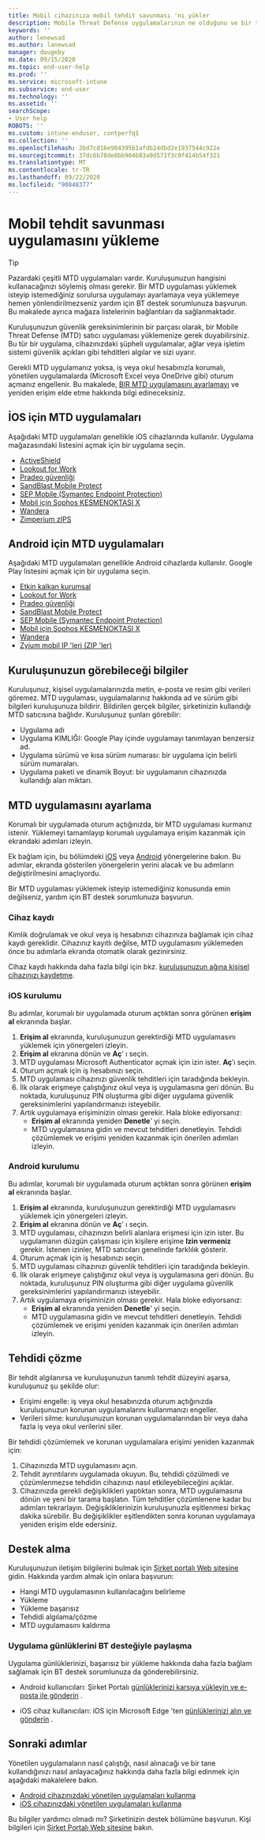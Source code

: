 ```yaml
---
title: Mobil cihazınıza mobil tehdit savunması 'nı yükler
description: Mobile Threat Defense uygulamalarının ne olduğunu ve bir tanesi ayarlamayı öğrenin.
keywords: ''
author: lenewsad
ms.author: lanewsad
manager: dougeby
ms.date: 09/15/2020
ms.topic: end-user-help
ms.prod: ''
ms.service: microsoft-intune
ms.subservice: end-user
ms.technology: ''
ms.assetid: ''
searchScope:
- User help
ROBOTS: ''
ms.custom: intune-enduser, contperfq1
ms.collection: ''
ms.openlocfilehash: 2bd7cd16e904395b1afdb24dbd2e1937544c922e
ms.sourcegitcommit: 37dc6b78de8bb904b83a9d571f3c9f414b54f321
ms.translationtype: MT
ms.contentlocale: tr-TR
ms.lasthandoff: 09/22/2020
ms.locfileid: "90848377"
---
```

# <a name="install-mobile-threat-defense-app"></a>Mobil tehdit savunması uygulamasını yükleme  

> [!TIP]
> Pazardaki çeşitli MTD uygulamaları vardır. Kuruluşunuzun hangisini kullanacağınızı söylemiş olması gerekir. Bir MTD uygulaması yüklemek isteyip istemediğiniz sorulursa uygulamayı ayarlamaya veya yüklemeye hemen yönlendirilmezseniz yardım için BT destek sorumlunuza başvurun. Bu makalede ayrıca mağaza listelerinin bağlantıları da sağlanmaktadır.   

Kuruluşunuzun güvenlik gereksinimlerinin bir parçası olarak, bir Mobile Threat Defense (MTD) satıcı uygulaması yüklemenize gerek duyabilirsiniz. Bu tür bir uygulama, cihazınızdaki şüpheli uygulamalar, ağlar veya işletim sistemi güvenlik açıkları gibi tehditleri algılar ve sizi uyarır.  

Gerekli MTD uygulamanız yoksa, iş veya okul hesabınızla korumalı, yönetilen uygulamalarda (Microsoft Excel veya OneDrive gibi) oturum açmanız engellenir. Bu makalede, [BIR MTD uygulamasını ayarlamayı](set-up-mobile-threat-defense.md#set-up-mtd-app) ve yeniden erişim elde etme hakkında bilgi edineceksiniz.    

## <a name="mtd-apps-for-ios"></a>İOS için MTD uygulamaları
Aşağıdaki MTD uygulamaları genellikle iOS cihazlarında kullanılır. Uygulama mağazasındaki listesini açmak için bir uygulama seçin.   

* [ActiveShield](https://go.microsoft.com/fwlink/?linkid=2143345)
* [Lookout for Work](https://go.microsoft.com/fwlink/?linkid=2139367)
* [Pradeo güvenliği](https://go.microsoft.com/fwlink/?linkid=2143272)
* [SandBlast Mobile Protect](https://go.microsoft.com/fwlink/?linkid=2139231)
* [SEP Mobile (Symantec Endpoint Protection)](https://go.microsoft.com/fwlink/?linkid=2139141)
* [Mobil için Sophos KESMENOKTASI X](https://go.microsoft.com/fwlink/?linkid=2143414)
* [Wandera](https://go.microsoft.com/fwlink/?linkid=2143505)
* [Zimperium zIPS](https://go.microsoft.com/fwlink/?linkid=2139232)


## <a name="mtd-apps-for-android"></a>Android için MTD uygulamaları 
Aşağıdaki MTD uygulamaları genellikle Android cihazlarda kullanılır. Google Play listesini açmak için bir uygulama seçin.  

* [Etkin kalkan kurumsal](https://go.microsoft.com/fwlink/?linkid=2143507) 
* [Lookout for Work](https://go.microsoft.com/fwlink/?linkid=2139453)
* [Pradeo güvenliği](https://go.microsoft.com/fwlink/?linkid=2143413)
* [SandBlast Mobile Protect](https://go.microsoft.com/fwlink/?linkid=2139455)
* [SEP Mobile (Symantec Endpoint Protection)](https://go.microsoft.com/fwlink/?linkid=2139454)
* [Mobil için Sophos KESMENOKTASI X](https://go.microsoft.com/fwlink/?linkid=2143273)
* [Wandera](https://go.microsoft.com/fwlink/?linkid=2143506)
* [Zyium mobil IP 'leri (ZIP 'ler)](https://go.microsoft.com/fwlink/?linkid=2139142)  


## <a name="information-your-organization-can-see"></a>Kuruluşunuzun görebileceği bilgiler   

Kuruluşunuz, kişisel uygulamalarınızda metin, e-posta ve resim gibi verileri göremez. MTD uygulaması, uygulamalarınız hakkında ad ve sürüm gibi bilgileri kuruluşunuza bildirir. Bildirilen gerçek bilgiler, şirketinizin kullandığı MTD satıcısına bağlıdır. Kuruluşunuz şunları görebilir:   

* Uygulama adı  
* Uygulama KIMLIĞI: Google Play içinde uygulamayı tanımlayan benzersiz ad.  
* Uygulama sürümü ve kısa sürüm numarası: bir uygulama için belirli sürüm numaraları.  
* Uygulama paketi ve dinamik Boyut: bir uygulamanın cihazınızda kullandığı alan miktarı. 


## <a name="set-up-mtd-app"></a>MTD uygulamasını ayarlama 
Korumalı bir uygulamada oturum açtığınızda, bir MTD uygulaması kurmanız istenir. Yüklemeyi tamamlayıp korumalı uygulamaya erişim kazanmak için ekrandaki adımları izleyin. 

Ek bağlam için, bu bölümdeki [iOS](set-up-mobile-threat-defense.md#ios-setup) veya [Android](set-up-mobile-threat-defense.md#android-setup) yönergelerine bakın. Bu adımlar, ekranda gösterilen yönergelerin yerini alacak ve bu adımların değiştirilmesini amaçlıyordu. 

Bir MTD uygulaması yüklemek isteyip istemediğiniz konusunda emin değilseniz, yardım için BT destek sorumlunuza başvurun.  

### <a name="device-registration"></a>Cihaz kaydı  
Kimlik doğrulamak ve okul veya iş hesabınızı cihazınıza bağlamak için cihaz kaydı gereklidir. Cihazınız kayıtlı değilse, MTD uygulamasını yüklemeden önce bu adımlarla ekranda otomatik olarak gezinirsiniz.   

Cihaz kaydı hakkında daha fazla bilgi için bkz. [kuruluşunuzun ağına kişisel cihazınızı kaydetme](/azure/active-directory/user-help/user-help-register-device-on-network).  

### <a name="ios-setup"></a>iOS kurulumu  
Bu adımlar, korumalı bir uygulamada oturum açtıktan sonra görünen **erişim al** ekranında başlar.  

1. **Erişim al** ekranında, kuruluşunuzun gerektirdiği MTD uygulamasını yüklemek için yönergeleri izleyin.   
2. **Erişim al** ekranına dönün ve **Aç**' ı seçin.  
3. MTD uygulaması Microsoft Authenticator açmak için izin ister. **Aç**’ı seçin. 
4. Oturum açmak için iş hesabınızı seçin. 
5. MTD uygulaması cihazınızı güvenlik tehditleri için taradığında bekleyin. 
6. İlk olarak erişmeye çalıştığınız okul veya iş uygulamasına geri dönün. Bu noktada, kuruluşunuz PIN oluşturma gibi diğer uygulama güvenlik gereksinimlerini yapılandırmanızı isteyebilir.   
7. Artık uygulamaya erişiminizin olması gerekir. Hala bloke ediyorsanız:  
    * **Erişim al** ekranında yeniden **Denetle**' yi seçin.  
    * MTD uygulamasına gidin ve mevcut tehditleri denetleyin. Tehdidi çözümlemek ve erişimi yeniden kazanmak için önerilen adımları izleyin.    

### <a name="android-setup"></a>Android kurulumu 
Bu adımlar, korumalı bir uygulamada oturum açtıktan sonra görünen **erişim al** ekranında başlar.  

1. **Erişim al** ekranında, kuruluşunuzun gerektirdiği MTD uygulamasını yüklemek için yönergeleri izleyin.  
2. **Erişim al** ekranına dönün ve **Aç**' ı seçin.  
3. MTD uygulaması, cihazınızın belirli alanlara erişmesi için izin ister. Bu uygulamanın düzgün çalışması için kişilere erişime **Izin vermeniz** gerekir. İstenen izinler, MTD satıcıları genelinde farklılık gösterir.  
4. Oturum açmak için iş hesabınızı seçin.  
5. MTD uygulaması cihazınızı güvenlik tehditleri için taradığında bekleyin.  
6. İlk olarak erişmeye çalıştığınız okul veya iş uygulamasına geri dönün. Bu noktada, kuruluşunuz PIN oluşturma gibi diğer uygulama güvenlik gereksinimlerini yapılandırmanızı isteyebilir.  
7. Artık uygulamaya erişiminizin olması gerekir. Hala bloke ediyorsanız:  
    * **Erişim al** ekranında yeniden **Denetle**' yi seçin.  
    * MTD uygulamasına gidin ve mevcut tehditleri denetleyin. Tehdidi çözümlemek ve erişimi yeniden kazanmak için önerilen adımları izleyin.  


## <a name="resolving-a-threat"></a>Tehdidi çözme
Bir tehdit algılanırsa ve kuruluşunuzun tanımlı tehdit düzeyini aşarsa, kuruluşunuz şu şekilde olur:  
   
* Erişimi engelle: iş veya okul hesabınızda oturum açtığınızda kuruluşunuzun korunan uygulamalarını kullanmanızı engeller.  
* Verileri silme: kuruluşunuzun korunan uygulamalarından bir veya daha fazla iş veya okul verilerini siler.  

Bir tehdidi çözümlemek ve korunan uygulamalara erişimi yeniden kazanmak için:  

1. Cihazınızda MTD uygulamasını açın.     
2. Tehdit ayrıntılarını uygulamada okuyun. Bu, tehdidi çözülmedi ve çözümlenmezse tehdidin cihazınızı nasıl etkileyebileceğini açıklar. 
3. Cihazınızda gerekli değişiklikleri yaptıktan sonra, MTD uygulamasına dönün ve yeni bir tarama başlatın. Tüm tehditler çözümlenene kadar bu adımları tekrarlayın. Değişikliklerinizin kuruluşunuzla eşitlenmesi birkaç dakika sürebilir. Bu değişiklikler eşitlendikten sonra korunan uygulamaya yeniden erişim elde edersiniz. 

## <a name="get-support"></a>Destek alma
Kuruluşunuzun iletişim bilgilerini bulmak için [Şirket portalı Web sitesine](https://go.microsoft.com/fwlink/?linkid=2010980) gidin. Hakkında yardım almak için onlara başvurun:

* Hangi MTD uygulamasının kullanılacağını belirleme  
* Yükleme  
* Yükleme başarısız  
* Tehdidi algılama/çözme  
* MTD uygulamasını kaldırma   
 

### <a name="share-app-logs-with-it-support"></a>Uygulama günlüklerini BT desteğiyle paylaşma  
Uygulama günlüklerinizi, başarısız bir yükleme hakkında daha fazla bağlam sağlamak için BT destek sorumlunuza da gönderebilirsiniz.  
* Android kullanıcıları: Şirket Portalı [günlüklerinizi karşıya yükleyin ve e-posta ile gönderin](./send-logs-to-your-it-admin-by-email-android.md) .   

* iOS cihaz kullanıcıları: iOS için Microsoft Edge 'ten [günlüklerinizi alın ve gönderin](/intune/apps/manage-microsoft-edge#use-microsoft-edge-to-access-managed-app-logs) .  


## <a name="next-steps"></a>Sonraki adımlar  

Yönetilen uygulamaların nasıl çalıştığı, nasıl alınacağı ve bir tane kullandığınızı nasıl anlayacağınız hakkında daha fazla bilgi edinmek için aşağıdaki makalelere bakın.  

* [Android cihazınızdaki yönetilen uygulamaları kullanma](use-managed-apps-on-your-device-android.md)
* [iOS cihazınızdaki yönetilen uygulamaları kullanma](use-managed-apps-on-your-device-ios.md)  

Bu bilgiler yardımcı olmadı mı? Şirketinizin destek bölümüne başvurun. Kişi bilgileri için [Şirket Portalı Web sitesine](https://go.microsoft.com/fwlink/?linkid=2010980) bakın.
